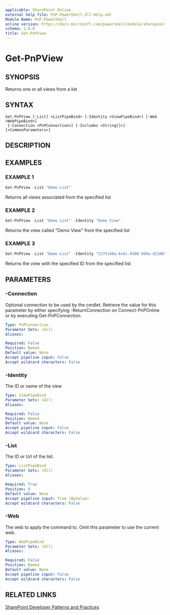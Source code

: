 ```yaml
---
applicable: SharePoint Online
external help file: PnP.PowerShell.dll-Help.xml
Module Name: PnP.PowerShell
online version: https://docs.microsoft.com/powershell/module/sharepoint-pnp/get-pnpview
schema: 2.0.0
title: Get-PnPView
---
```


# Get-PnPView

## SYNOPSIS
Returns one or all views from a list

## SYNTAX

```
Get-PnPView [-List] <ListPipeBind> [-Identity <ViewPipeBind>] [-Web <WebPipeBind>]
 [-Connection <PnPConnection>] [-Includes <String[]>] [<CommonParameters>]
```

## DESCRIPTION

## EXAMPLES

### EXAMPLE 1
```powershell
Get-PnPView -List "Demo List"
```

Returns all views associated from the specified list

### EXAMPLE 2
```powershell
Get-PnPView -List "Demo List" -Identity "Demo View"
```

Returns the view called "Demo View" from the specified list

### EXAMPLE 3
```powershell
Get-PnPView -List "Demo List" -Identity "5275148a-6c6c-43d8-999a-d2186989a661"
```

Returns the view with the specified ID from the specified list

## PARAMETERS

### -Connection
Optional connection to be used by the cmdlet. Retrieve the value for this parameter by either specifying -ReturnConnection on Connect-PnPOnline or by executing Get-PnPConnection.

```yaml
Type: PnPConnection
Parameter Sets: (All)
Aliases:

Required: False
Position: Named
Default value: None
Accept pipeline input: False
Accept wildcard characters: False
```

### -Identity
The ID or name of the view

```yaml
Type: ViewPipeBind
Parameter Sets: (All)
Aliases:

Required: False
Position: Named
Default value: None
Accept pipeline input: False
Accept wildcard characters: False
```

### -List
The ID or Url of the list.

```yaml
Type: ListPipeBind
Parameter Sets: (All)
Aliases:

Required: True
Position: 0
Default value: None
Accept pipeline input: True (ByValue)
Accept wildcard characters: False
```

### -Web
The web to apply the command to. Omit this parameter to use the current web.

```yaml
Type: WebPipeBind
Parameter Sets: (All)
Aliases:

Required: False
Position: Named
Default value: None
Accept pipeline input: False
Accept wildcard characters: False
```

## RELATED LINKS

[SharePoint Developer Patterns and Practices](https://aka.ms/sppnp)